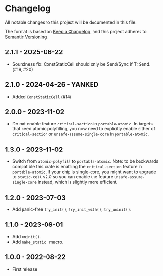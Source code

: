 # Changelog

All notable changes to this project will be documented in this file.

The format is based on [Keep a Changelog](https://keepachangelog.com/en/1.0.0/),
and this project adheres to [Semantic Versioning](https://semver.org/spec/v2.0.0.html).

## 2.1.1 - 2025-06-22

- Soundness fix: ConstStaticCell should only be Send/Sync if T: Send. (#19, #20)

## 2.1.0 - 2024-04-26 - YANKED

- Added `ConstStaticCell` (#14)

## 2.0.0 - 2023-11-02

- Do not enable feature `critical-section` in `portable-atomic`. In targets that need
  atomic polyfilling, you now need to explicitly enable either of `critical-section` or
  `unsafe-assume-single-core` in `portable-atomic`.

## 1.3.0 - 2023-11-02

- Switch from `atomic-polyfill` to `portable-atomic`. Note: to be backwards compatible
  this crate is enabling the `critical-section` feature in `portable-atomic`. If your
  chip is single-core, you might want to upgrade to `static-cell` v2.0 so you can enable
  the feature `unsafe-assume-single-core` instead, which is slightly more efficient.

## 1.2.0 - 2023-07-03

- Add panic-free `try_init()`, `try_init_with()`, `try_uninit()`.

## 1.1.0 - 2023-06-01

- Add `uninit()`.
- Add `make_static!` macro.

## 1.0.0 - 2022-08-22

- First release
